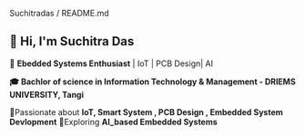 Suchitradas / README.md

  👋 Hi, I'm Suchitra Das
---------------------------------------------------------------------------------
🚀 **Ebedded Systems Enthusiast** | IoT | PCB Design| AI

**🎓 Bachlor of science in Information Technology & Management - DRIEMS UNIVERSITY, Tangi**

📍Passionate about **IoT, Smart System , PCB Design , Embedded System Devlopment**
🌟Exploring **AI_based Embedded Systems**
